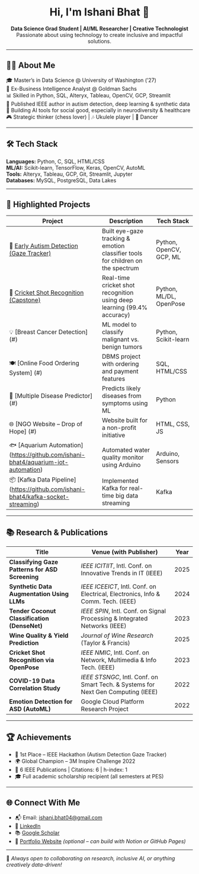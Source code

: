 <h1 align="center">Hi, I'm Ishani Bhat 👋</h1>

<p align="center">
  <b>Data Science Grad Student | AI/ML Researcher | Creative Technologist</b><br>
  Passionate about using technology to create inclusive and impactful solutions.
</p>

---

## 👩‍💻 About Me

🎓 Master’s in Data Science @ University of Washington (’27)  
💼 Ex-Business Intelligence Analyst @ Goldman Sachs  
📊 Skilled in Python, SQL, Alteryx, Tableau, OpenCV, GCP, Streamlit  
🧠 Published IEEE author in autism detection, deep learning & synthetic data  
🎯 Building AI tools for social good, especially in neurodiversity & healthcare  
🎮 Strategic thinker (chess lover) | 🎶 Ukulele player | 💃 Dancer

---

## 🛠️ Tech Stack

**Languages:** Python, C, SQL, HTML/CSS  
**ML/AI:** Scikit-learn, TensorFlow, Keras, OpenCV, AutoML  
**Tools:** Alteryx, Tableau, GCP, Git, Streamlit, Jupyter  
**Databases:** MySQL, PostgreSQL, Data Lakes

---

## 🚀 Highlighted Projects

| Project | Description | Tech Stack |
|--------|-------------|------------|
| 🧠 [Early Autism Detection (Gaze Tracker)](#) | Built eye-gaze tracking & emotion classifier tools for children on the spectrum | Python, OpenCV, GCP, ML |
| 🎯 [Cricket Shot Recognition (Capstone)](https://github.com/ishani-bhat4/cricket-shot-recognition) | Real-time cricket shot recognition using deep learning (99.4% accuracy) | Python, ML/DL, OpenPose |
| 💡 [Breast Cancer Detection] (#) | ML model to classify malignant vs. benign tumors | Python, Scikit-learn |
| 🍽️ [Online Food Ordering System] (#) | DBMS project with ordering and payment features | SQL, HTML/CSS |
| 🧬 [Multiple Disease Predictor] (#) | Predicts likely diseases from symptoms using ML | Python |
| 🌐 [NGO Website – Drop of Hope] (#) | Website built for a non-profit initiative | HTML, CSS, JS |
| 🐟 [Aquarium Automation] (https://github.com/ishani-bhat4/aquarium-iot-automation) | Automated water quality monitor using Arduino | Arduino, Sensors |
| 📦 [Kafka Data Pipeline] (https://github.com/ishani-bhat4/kafka-socket-streaming) | Implemented Kafka for real-time big data streaming | Kafka |

---

## 📚 Research & Publications

| Title | Venue (with Publisher) | Year |
|-------|------------------------|------|
| **Classifying Gaze Patterns for ASD Screening** | *IEEE ICITIIT*, Intl. Conf. on Innovative Trends in IT (IEEE) | 2025 |
| **Synthetic Data Augmentation Using LLMs** | *IEEE ICEEICT*, Intl. Conf. on Electrical, Electronics, Info & Comm. Tech. (IEEE) | 2024 |
| **Tender Coconut Classification (DenseNet)** | *IEEE SPIN*, Intl. Conf. on Signal Processing & Integrated Networks (IEEE) | 2023 |
| **Wine Quality & Yield Prediction** | *Journal of Wine Research* (Taylor & Francis) | 2025 |
| **Cricket Shot Recognition via OpenPose** | *IEEE NMIC*, Intl. Conf. on Network, Multimedia & Info Tech. (IEEE) | 2023 |
| **COVID-19 Data Correlation Study** | *IEEE STSNGC*, Intl. Conf. on Smart Tech. & Systems for Next Gen Computing (IEEE) | 2022 |
| **Emotion Detection for ASD (AutoML)** | Google Cloud Platform Research Project | 2022 |


---

## 🏆 Achievements

- 🥇 1st Place – IEEE Hackathon (Autism Detection Gaze Tracker)
- 🌍 Global Champion – 3M Inspire Challenge 2022
- 📖 6 IEEE Publications | Citations: 6 | h-index: 1
- 🎓 Full academic scholarship recipient (all semesters at PES)

---

## 🌐 Connect With Me

- 📬 Email: ishani.bhat04@gmail.com  
- 💼 [LinkedIn](https://www.linkedin.com/in/ishani-bhat4)  
- 📚 [Google Scholar](https://scholar.google.com/citations?hl=en&user=QO3ezwQAAAAJ)  
- 🌟 [Portfolio Website](#) *(optional – can build with Notion or GitHub Pages)*

---

🔎 *Always open to collaborating on research, inclusive AI, or anything creatively data-driven!*
